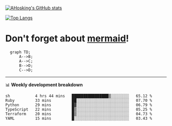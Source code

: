 [![AHosking's GitHub stats](https://github-readme-stats.vercel.app/api?username=ahosking&count_private=true&show_icons=true&theme=onedark&hide_rank=true&include_all_commits=true)](https://github.com/ahosking)

[![Top Langs](https://github-readme-stats.vercel.app/api/top-langs/?username=ahosking&layout=compact&theme=onedark)](https://github.com/ahosking)


# Don't forget about [mermaid](https://github.blog/2022-02-14-include-diagrams-markdown-files-mermaid/)!

```mermaid
  graph TD;
      A-->B;
      A-->C;
      B-->D;
      C-->D;
```
-------

📊 **Weekly development breakdown**

<!--START_SECTION:waka-->

```text
sh           4 hrs 44 mins   ████████████████▒░░░░░░░░   65.12 %
Ruby         33 mins         ██░░░░░░░░░░░░░░░░░░░░░░░   07.70 %
Python       29 mins         █▓░░░░░░░░░░░░░░░░░░░░░░░   06.79 %
TypeScript   22 mins         █▒░░░░░░░░░░░░░░░░░░░░░░░   05.25 %
Terraform    20 mins         █▒░░░░░░░░░░░░░░░░░░░░░░░   04.73 %
YAML         15 mins         █░░░░░░░░░░░░░░░░░░░░░░░░   03.43 %
```

<!--END_SECTION:waka-->
